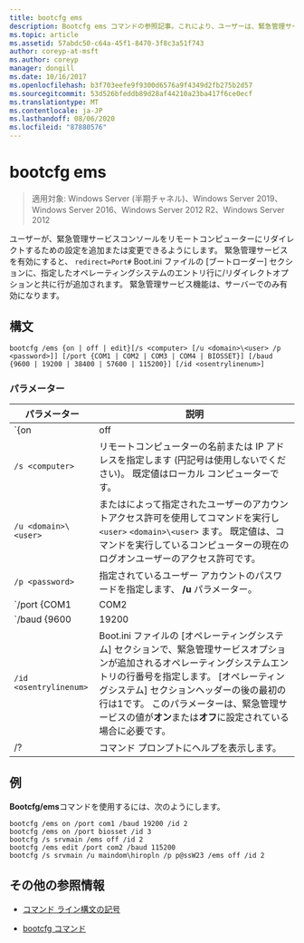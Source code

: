 ```yaml
---
title: bootcfg ems
description: Bootcfg ems コマンドの参照記事。これにより、ユーザーは、緊急管理サービスコンソールをリモートコンピューターにリダイレクトするための設定を追加または変更できます。
ms.topic: article
ms.assetid: 57abdc50-c64a-45f1-8470-3f8c3a51f743
author: coreyp-at-msft
ms.author: coreyp
manager: dongill
ms.date: 10/16/2017
ms.openlocfilehash: b3f703eefe9f9300d6576a9f4349d2fb275b2d57
ms.sourcegitcommit: 53d526bfeddb89d28af44210a23ba417f6ce0ecf
ms.translationtype: MT
ms.contentlocale: ja-JP
ms.lasthandoff: 08/06/2020
ms.locfileid: "87880576"
---
```

# <a name="bootcfg-ems"></a>bootcfg ems

> 適用対象: Windows Server (半期チャネル)、Windows Server 2019、Windows Server 2016、Windows Server 2012 R2、Windows Server 2012

ユーザーが、緊急管理サービスコンソールをリモートコンピューターにリダイレクトするための設定を追加または変更できるようにします。 緊急管理サービスを有効にすると、 `redirect=Port#` Boot.ini ファイルの [ブートローダー] セクションに、指定したオペレーティングシステムのエントリ行に/リダイレクトオプションと共に行が追加されます。 緊急管理サービス機能は、サーバーでのみ有効になります。

## <a name="syntax"></a>構文

```
bootcfg /ems {on | off | edit}[/s <computer> [/u <domain>\<user> /p <password>]] [/port {COM1 | COM2 | COM3 | COM4 | BIOSSET}] [/baud {9600 | 19200 | 38400 | 57600 | 115200}] [/id <osentrylinenum>]
```

### <a name="parameters"></a>パラメーター

| パラメーター | 説明 |
| --------- | ----------- |
| `{on | off | edit}` | 次のような緊急管理サービスのリダイレクトの値を指定します。<ul><li>**代わっ.** 指定したのリモート出力を有効に `<osentrylinenum>` します。 また、指定したに/リダイレクトオプションを追加し、 <osentrylinenum> `redirect=com<X>` [ブートローダー] セクションに設定を追加します。 の値 `com<X>` は、 **/port**パラメーターによって設定されます。</li><li>**オート.** リモートコンピューターへの出力を無効にします。 また、指定した <osentrylinenum> および `redirect=com<X>` [ブートローダー] セクションからの設定に対して、/リダイレクトオプションを削除します。</li><li>**編集.** [ブートローダー] セクションの設定を変更することにより、ポート設定を変更でき `redirect=com<X>` ます。 の値 `com<X>` は、 **/port**パラメーターによって設定されます。</li></ul> |
| `/s <computer>` | リモートコンピューターの名前または IP アドレスを指定します (円記号は使用しないでください)。 既定値はローカル コンピューターです。 |
| `/u <domain>\<user>`  | またはによって指定されたユーザーのアカウントアクセス許可を使用してコマンドを実行し `<user>` `<domain>\<user>` ます。 既定値は、コマンドを実行しているコンピューターの現在のログオンユーザーのアクセス許可です。 |
| `/p <password>` | 指定されているユーザー アカウントのパスワードを指定します、 **/u** パラメーター。 |
| `/port {COM1 | COM2 | COM3 | COM4 | BIOSSET}` |  リダイレクトに使用する COM ポートを指定します。 BIOSSET パラメーターは、BIOS 設定を取得するように緊急管理サービスに指示し、リダイレクトに使用するポートを決定します。 リモートで管理されている出力が無効になっている場合は、このパラメーターを使用しないでください。 |
| `/baud {9600 | 19200 | 38400 | 57600 | 115200}` | リダイレクトに使用するボーレートを指定します。 リモートで管理されている出力が無効になっている場合は、このパラメーターを使用しないでください。 |
| `/id <osentrylinenum>` | Boot.ini ファイルの [オペレーティングシステム] セクションで、緊急管理サービスオプションが追加されるオペレーティングシステムエントリの行番号を指定します。 [オペレーティングシステム] セクションヘッダーの後の最初の行は1です。 このパラメーターは、緊急管理サービスの値が**オン**または**オフ**に設定されている場合に必要です。 |
| /? | コマンド プロンプトにヘルプを表示します。 |

## <a name="examples"></a>例

**Bootcfg/ems**コマンドを使用するには、次のようにします。

```
bootcfg /ems on /port com1 /baud 19200 /id 2
bootcfg /ems on /port biosset /id 3
bootcfg /s srvmain /ems off /id 2
bootcfg /ems edit /port com2 /baud 115200
bootcfg /s srvmain /u maindom\hiropln /p p@ssW23 /ems off /id 2
```

## <a name="additional-references"></a>その他の参照情報

- [コマンド ライン構文の記号](command-line-syntax-key.md)

- [bootcfg コマンド](bootcfg.md)
